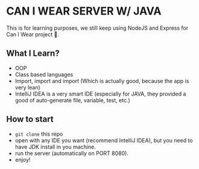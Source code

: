 # CAN I WEAR SERVER W/ JAVA #
This is for learning purposes, we still keep using NodeJS and Express for Can I Wear project 😤. 

## What I Learn? ##
- OOP
- Class based languages
- Import, import and import (Which is actually good, because the app is very lean)
- IntelliJ IDEA is a very smart IDE (especially for JAVA, they provided a good of auto-generate file, variable, test, etc.)

## How to start ##
- ```git clone``` this repo
- open with any IDE you want (recommend IntelliJ IDEA), but you need to have JDK install in you machine.
- run the server (automatically on PORT 8080).
- enjoy!
